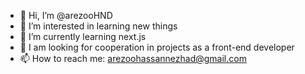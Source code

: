 - 👋 Hi, I’m @arezooHND
- 👀 I’m interested in learning new things
- 🌱 I’m currently learning next.js
- 💞️ I am looking for cooperation in projects as a front-end developer 
- 📫 How to reach me: arezoohassannezhad@gmail.com

<!---
arezooHND/arezooHND is a ✨ special ✨ repository because its `README.md` (this file) appears on your GitHub profile.
You can click the Preview link to take a look at your changes.
--->
